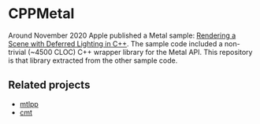 # CPPMetal

Around November 2020 Apple published a Metal sample: [Rendering a Scene with Deferred Lighting in C++](https://developer.apple.com/documentation/metal/rendering_a_scene_with_deferred_lighting_in_c).
The sample code included a non-trivial (~4500 CLOC) C++ wrapper library
for the Metal API. This repository is that library extracted from the
other sample code.

## Related projects
- [mtlpp](https://github.com/naleksiev/mtlpp)
- [cmt](https://github.com/recp/cmt)

